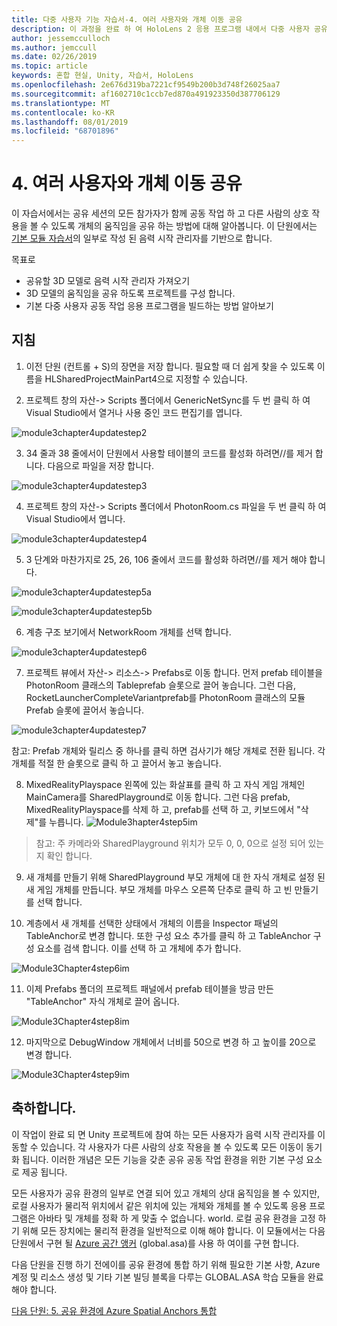 ```yaml
---
title: 다중 사용자 기능 자습서-4. 여러 사용자와 개체 이동 공유
description: 이 과정을 완료 하 여 HoloLens 2 응용 프로그램 내에서 다중 사용자 공유 환경을 구현 하는 방법을 알아보세요.
author: jessemcculloch
ms.author: jemccull
ms.date: 02/26/2019
ms.topic: article
keywords: 혼합 현실, Unity, 자습서, HoloLens
ms.openlocfilehash: 2e676d319ba7221cf9549b200b3d748f26025aa7
ms.sourcegitcommit: af1602710c1ccb7ed870a491923350d387706129
ms.translationtype: MT
ms.contentlocale: ko-KR
ms.lasthandoff: 08/01/2019
ms.locfileid: "68701896"
---
```

# <a name="4-sharing-object-movements-with-multiple-users"></a>4. 여러 사용자와 개체 이동 공유

이 자습서에서는 공유 세션의 모든 참가자가 함께 공동 작업 하 고 다른 사람의 상호 작용을 볼 수 있도록 개체의 움직임을 공유 하는 방법에 대해 알아봅니다. 이 단원에서는 [기본 모듈 자습서](mrlearning-base.md)의 일부로 작성 된 음력 시작 관리자를 기반으로 합니다.

목표로

- 공유할 3D 모델로 음력 시작 관리자 가져오기
- 3D 모델의 움직임을 공유 하도록 프로젝트를 구성 합니다.
- 기본 다중 사용자 공동 작업 응용 프로그램을 빌드하는 방법 알아보기

## <a name="instructions"></a>지침


1. 이전 단원 (컨트롤 + S)의 장면을 저장 합니다. 필요할 때 더 쉽게 찾을 수 있도록 이름을 HLSharedProjectMainPart4으로 지정할 수 있습니다.

2. 프로젝트 창의 자산-> Scripts 폴더에서 GenericNetSync를 두 번 클릭 하 여 Visual Studio에서 열거나 사용 중인 코드 편집기를 엽니다.  

![module3chapter4updatestep2](images/module3chapter4updatestep2.png)

3. 34 줄과 38 줄에서이 단원에서 사용할 테이블의 코드를 활성화 하려면//를 제거 합니다. 다음으로 파일을 저장 합니다. 

![module3chapter4updatestep3](images/module3chapter4updatestep3.png)

4. 프로젝트 창의 자산-> Scripts 폴더에서 PhotonRoom.cs 파일을 두 번 클릭 하 여 Visual Studio에서 엽니다. 

![module3chapter4updatestep4](images/module3chapter4updatestep4.png)

5. 3 단계와 마찬가지로 25, 26, 106 줄에서 코드를 활성화 하려면//를 제거 해야 합니다.

![module3chapter4updatestep5a](images/module3chapter4updatestep5a.png) 

![module3chapter4updatestep5b](images/module3chapter4updatestep5b.png)

6. 계층 구조 보기에서 NetworkRoom 개체를 선택 합니다.

![module3chapter4updatestep6](images/module3chapter4updatestep6.png)

7. 프로젝트 뷰에서 자산-> 리소스-> Prefabs로 이동 합니다. 먼저 prefab 테이블을 PhotonRoom 클래스의 Tableprefab 슬롯으로 끌어 놓습니다. 그런 다음, RocketLauncherCompleteVariantprefab를 PhotonRoom 클래스의 모듈 Prefab 슬롯에 끌어서 놓습니다.

![module3chapter4updatestep7](images/module3chapter4updatestep7.png)

   참고: Prefab 개체와 릴리스 중 하나를 클릭 하면 검사기가 해당 개체로 전환 됩니다. 각 개체를 적절 한 슬롯으로 클릭 하 고 끌어서 놓고 놓습니다.

8. MixedRealityPlayspace 왼쪽에 있는 화살표를 클릭 하 고 자식 게임 개체인 MainCamera를 SharedPlayground로 이동 합니다. 그런 다음 prefab, MixedRealityPlayspace를 삭제 하 고, prefab를 선택 하 고, 키보드에서 "삭제"를 누릅니다.
![Module3hapter4step5im](images/module3chapter4step5im.PNG)

>참고:  주 카메라와 SharedPlayground 위치가 모두 0, 0, 0으로 설정 되어 있는지 확인 합니다.
>

9. 새 개체를 만들기 위해 SharedPlayground 부모 개체에 대 한 자식 개체로 설정 된 새 게임 개체를 만듭니다. 부모 개체를 마우스 오른쪽 단추로 클릭 하 고 빈 만들기를 선택 합니다. 

10. 계층에서 새 개체를 선택한 상태에서 개체의 이름을 Inspector 패널의 TableAnchor로 변경 합니다. 또한 구성 요소 추가를 클릭 하 고 TableAnchor 구성 요소를 검색 합니다. 이를 선택 하 고 개체에 추가 합니다. 

![Module3Chapter4step6im](images/module3chapter4step7im.PNG)

11. 이제 Prefabs 폴더의 프로젝트 패널에서 prefab 테이블을 방금 만든 "TableAnchor" 자식 개체로 끌어 옵니다.

![Module3Chapter4step8im](images/module3chapter4step8im.PNG)

12. 마지막으로 DebugWindow 개체에서 너비를 50으로 변경 하 고 높이를 20으로 변경 합니다.

![Module3Chapter4step9im](images/module3chapter4step11im.PNG)

## <a name="congratulations"></a>축하합니다.


이 작업이 완료 되 면 Unity 프로젝트에 참여 하는 모든 사용자가 음력 시작 관리자를 이동할 수 있습니다. 각 사용자가 다른 사람의 상호 작용을 볼 수 있도록 모든 이동이 동기화 됩니다. 이러한 개념은 모든 기능을 갖춘 공유 공동 작업 환경을 위한 기본 구성 요소로 제공 됩니다. 

모든 사용자가 공유 환경의 일부로 연결 되어 있고 개체의 상대 움직임을 볼 수 있지만, 로컬 사용자가 물리적 위치에서 같은 위치에 있는 개체와 개체를 볼 수 있도록 응용 프로그램은 아바타 및 개체를 정확 하 게 맞출 수 없습니다. world. 로컬 공유 환경을 고정 하기 위해 모든 장치에는 물리적 환경을 일반적으로 이해 해야 합니다. 이 모듈에서는 다음 단원에서 구현 될 [Azure 공간 앵커](<https://azure.microsoft.com/en-us/services/spatial-anchors/>) (global.asa)를 사용 하 여이를 구현 합니다.

다음 단원을 진행 하기 전에이를 공유 환경에 통합 하기 위해 필요한 기본 사항, Azure 계정 및 리소스 생성 및 기타 기본 빌딩 블록을 다루는 GLOBAL.ASA 학습 모듈을 완료 해야 합니다.

[다음 단원: 5. 공유 환경에 Azure Spatial Anchors 통합](mrlearning-sharing(photon)-ch5.md)


